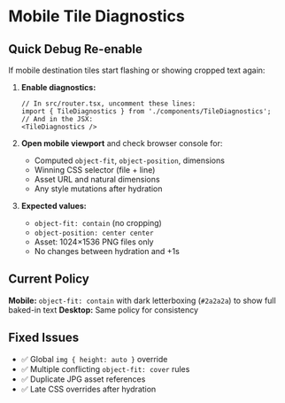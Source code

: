 # Mobile Tile Diagnostics

## Quick Debug Re-enable

If mobile destination tiles start flashing or showing cropped text again:

1. **Enable diagnostics:**
   ```tsx
   // In src/router.tsx, uncomment these lines:
   import { TileDiagnostics } from './components/TileDiagnostics';
   // And in the JSX:
   <TileDiagnostics />
   ```

2. **Open mobile viewport** and check browser console for:
   - Computed `object-fit`, `object-position`, dimensions
   - Winning CSS selector (file + line)
   - Asset URL and natural dimensions
   - Any style mutations after hydration

3. **Expected values:**
   - `object-fit: contain` (no cropping)
   - `object-position: center center`
   - Asset: 1024×1536 PNG files only
   - No changes between hydration and +1s

## Current Policy

**Mobile:** `object-fit: contain` with dark letterboxing (`#2a2a2a`) to show full baked-in text
**Desktop:** Same policy for consistency

## Fixed Issues

- ✅ Global `img { height: auto }` override
- ✅ Multiple conflicting `object-fit: cover` rules
- ✅ Duplicate JPG asset references
- ✅ Late CSS overrides after hydration
